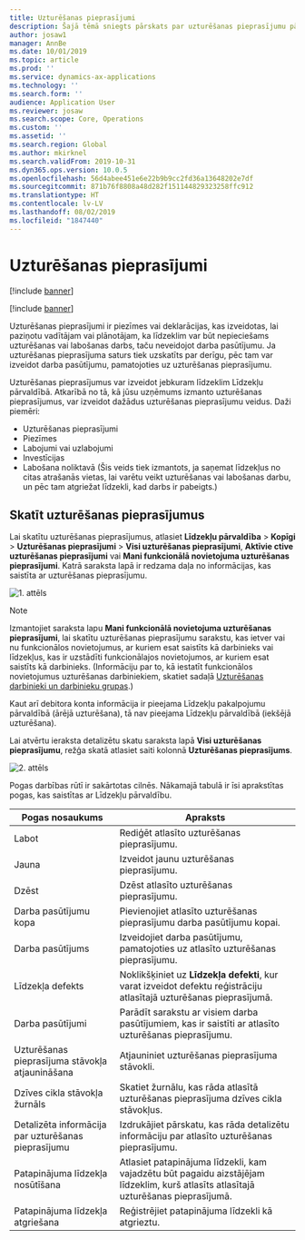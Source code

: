 ```yaml
---
title: Uzturēšanas pieprasījumi
description: Šajā tēmā sniegts pārskats par uzturēšanas pieprasījumu pārvaldību Līdzekļu pārvaldībā
author: josaw1
manager: AnnBe
ms.date: 10/01/2019
ms.topic: article
ms.prod: ''
ms.service: dynamics-ax-applications
ms.technology: ''
ms.search.form: ''
audience: Application User
ms.reviewer: josaw
ms.search.scope: Core, Operations
ms.custom: ''
ms.assetid: ''
ms.search.region: Global
ms.author: mkirknel
ms.search.validFrom: 2019-10-31
ms.dyn365.ops.version: 10.0.5
ms.openlocfilehash: 56d4abee451e6e22b9b9cc2fd36a13648202e7df
ms.sourcegitcommit: 871b76f8808a48d282f151144829323258ffc912
ms.translationtype: HT
ms.contentlocale: lv-LV
ms.lasthandoff: 08/02/2019
ms.locfileid: "1847440"
---
```

# <a name="maintenance-requests"></a>Uzturēšanas pieprasījumi

[!include [banner](../../includes/banner.md)]

[!include [banner](../../includes/preview-banner.md)]

Uzturēšanas pieprasījumi ir piezīmes vai deklarācijas, kas izveidotas, lai paziņotu vadītājam vai plānotājam, ka līdzeklim var būt nepieciešams uzturēšanas vai labošanas darbs, taču neveidojot darba pasūtījumu. Ja uzturēšanas pieprasījuma saturs tiek uzskatīts par derīgu, pēc tam var izveidot darba pasūtījumu, pamatojoties uz uzturēšanas pieprasījumu.

Uzturēšanas pieprasījumus var izveidot jebkuram līdzeklim Līdzekļu pārvaldībā. Atkarībā no tā, kā jūsu uzņēmums izmanto uzturēšanas pieprasījumus, var izveidot dažādus uzturēšanas pieprasījumu veidus. Daži piemēri:

- Uzturēšanas pieprasījumi
- Piezīmes
- Labojumi vai uzlabojumi
- Investīcijas
- Labošana noliktavā (Šis veids tiek izmantots, ja saņemat līdzekļus no citas atrašanās vietas, lai varētu veikt uzturēšanas vai labošanas darbu, un pēc tam atgriežat līdzekli, kad darbs ir pabeigts.)

## <a name="view-maintenance-requests"></a>Skatīt uzturēšanas pieprasījumus

Lai skatītu uzturēšanas pieprasījumus, atlasiet **Līdzekļu pārvaldība** \> **Kopīgi** \> **Uzturēšanas pieprasījumi** \> **Visi uzturēšanas pieprasījumi**, **Aktīvie ctive uzturēšanas pieprasījumi** vai **Mani funkcionālā novietojuma uzturēšanas pieprasījumi**. Katrā saraksta lapā ir redzama daļa no informācijas, kas saistīta ar uzturēšanas pieprasījumu.

![1. attēls](media/01-manage-maintenance-requests.png)

> [!NOTE]
> Izmantojiet saraksta lapu **Mani funkcionālā novietojuma uzturēšanas pieprasījumi**, lai skatītu uzturēšanas pieprasījumu sarakstu, kas ietver vai nu funkcionālos novietojumus, ar kuriem esat saistīts kā darbinieks vai līdzekļus, kas ir uzstādīti funkcionālajos novietojumos, ar kuriem esat saistīts kā darbinieks. (Informāciju par to, kā iestatīt funkcionālos novietojumus uzturēšanas darbiniekiem, skatiet sadaļā [Uzturēšanas darbinieki un darbinieku grupas](../setup-for-objects/workers-and-worker-groups.md).)
> 
> Kaut arī debitora konta informācija ir pieejama Līdzekļu pakalpojumu pārvaldībā (ārējā uzturēšana), tā nav pieejama Līdzekļu pārvaldībā (iekšējā uzturēšana).

Lai atvērtu ieraksta detalizētu skatu saraksta lapā **Visi uzturēšanas pieprasījumu**, režģa skatā atlasiet saiti kolonnā **Uzturēšanas pieprasījums**.

![2. attēls](media/02-manage-maintenance-requests.png)

Pogas darbības rūtī ir sakārtotas cilnēs. Nākamajā tabulā ir īsi aprakstītas pogas, kas saistītas ar Līdzekļu pārvaldību.

| Pogas nosaukums                      | Apraksts |
|----------------------------------|-------------|
| Labot                             | Rediģēt atlasīto uzturēšanas pieprasījumu. |
| Jauna                              | Izveidot jaunu uzturēšanas pieprasījumu. |
| Dzēst                           | Dzēst atlasīto uzturēšanas pieprasījumu. |
| Darba pasūtījumu kopa                  | Pievienojiet atlasīto uzturēšanas pieprasījumu darba pasūtījumu kopai. |
| Darba pasūtījums                       | Izveidojiet darba pasūtījumu, pamatojoties uz atlasīto uzturēšanas pieprasījumu. |
| Līdzekļa defekts                      | Noklikšķiniet uz **Līdzekļa defekti**, kur varat izveidot defektu reģistrāciju atlasītajā uzturēšanas pieprasījumā. |
| Darba pasūtījumi                      | Parādīt sarakstu ar visiem darba pasūtījumiem, kas ir saistīti ar atlasīto uzturēšanas pieprasījumu. |
| Uzturēšanas pieprasījuma stāvokļa atjaunināšana | Atjauniniet uzturēšanas pieprasījuma stāvokli. |
| Dzīves cikla stāvokļa žurnāls              | Skatiet žurnālu, kas rāda atlasītā uzturēšanas pieprasījuma dzīves cikla stāvokļus. |
| Detalizēta informācija par uzturēšanas pieprasījumu      | Izdrukājiet pārskatu, kas rāda detalizētu informāciju par atlasīto uzturēšanas pieprasījumu. |
| Patapinājuma līdzekļa nosūtīšana                  | Atlasiet patapinājuma līdzekli, kam vajadzētu būt pagaidu aizstājējam līdzeklim, kurš atlasīts atlasītajā uzturēšanas pieprasījumā. |
| Patapinājuma līdzekļa atgriešana                | Reģistrējiet patapinājuma līdzekli kā atgrieztu. |

